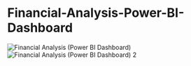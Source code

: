 # Financial-Analysis-Power-BI-Dashboard

![Financial Analysis (Power BI Dashboard)](https://github.com/user-attachments/assets/c1e72998-2a96-4b24-a026-ec0340f5bcc9)
![Financial Analysis (Power BI Dashboard) 2](https://github.com/user-attachments/assets/e19f1ca6-3057-4628-85c7-688ec54a7aee)
